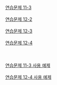 [연습문제 11-3][homework1]<br><br>
[연습문제 12-2][homework2]<br><br>
[연습문제 12-3][homework3]<br><br>
[연습문제 12-4][homework4]<br><br>
<br><br>
[연습문제 11-3 사용 예제][example1]<br><br>
[연습문제 12-4 사용 예제][example2]<br><br>


[homework1]: https://github.com/RyuCSY/DartStudy/blob/15d861985fab0a2ce2e41b632b90f9327166a8ef/lib/12_05/inheritance/slime.dart#L28-L43
[homework2]: https://github.com/RyuCSY/DartStudy/blob/master/lib/12_05/abstract_class_interface/12-2.png
[homework3]: https://github.com/RyuCSY/DartStudy/blob/master/lib/12_05/thing.dart
[homework4]: https://github.com/RyuCSY/DartStudy/blob/master/lib/12_05/abstract_class_interface/assets/tangible_asset.dart
[example1]: https://github.com/RyuCSY/DartStudy/blob/cdfbc5b0dcc41d2f7397d46ee73a994909cba523/lib/12_05/inheritance/slime.dart#L45-L56
[example2]: https://github.com/RyuCSY/DartStudy/blob/master/lib/12_05/abstract_class_interface/test_code_main.dart

